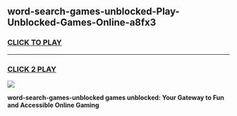 
## word-search-games-unblocked-Play-Unblocked-Games-Online-a8fx3
<h3>
<a href="https://premium76.site?title=word-search-games-unblocked&ref=25A">CLICK TO PLAY</a></h3>
<hr>

<h3>
<a href="https://premium76.site?title=word-search-games-unblocked&ref=25A">CLICK 2 PLAY</a>
  
</h3>

<a href="https://premium76.site?title=word-search-games-unblocked&ref=25A"><img src="https://clearcache.store/games.png"></a>


**word-search-games-unblocked games unblocked: Your Gateway to Fun and Accessible Online Gaming**
